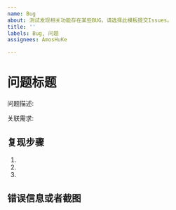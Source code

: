 ```yaml
---
name: Bug
about: 测试发现相关功能存在某些BUG，请选择此模板提交Issues。
title: ''
labels: Bug, 问题
assignees: AmosHuKe

---
```


# 问题标题

问题描述: 

关联需求: 

## 复现步骤

1. 
2. 
3. 

## 错误信息或者截图

```text
 
```
